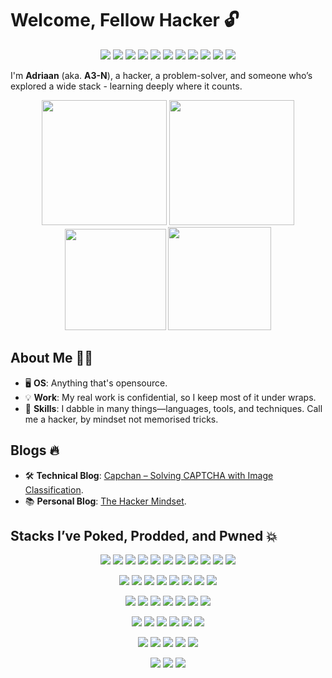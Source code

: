 
# Welcome, Fellow Hacker 🔓

<p align="center">
  <img src="https://img.shields.io/badge/assembly%20script-%23000000.svg?style=flat-square&logo=assemblyscript&logoColor=white"/>
  <img src="https://img.shields.io/badge/c-%2300599C.svg?style=flat-square&logo=c&logoColor=white"/>
  <img src="https://img.shields.io/badge/c%23-%23239120.svg?style=flat-square&logo=csharp&logoColor=white"/>
  <img src="https://img.shields.io/badge/c++-%2300599C.svg?style=flat-square&logo=c%2B%2B&logoColor=white"/>
  <img src="https://img.shields.io/badge/html5-%23E34F26.svg?style=flat-square&logo=html5&logoColor=white"/>
  <img src="https://img.shields.io/badge/javascript-%23323330.svg?style=flat-square&logo=javascript&logoColor=%23F7DF1E"/>
  <img src="https://img.shields.io/badge/php-%23777BB4.svg?style=flat-square&logo=php&logoColor=white"/>
  <img src="https://img.shields.io/badge/PowerShell-%235391FE.svg?style=flat-square&logo=powershell&logoColor=white"/>
  <img src="https://img.shields.io/badge/python-3670A0?style=flat-square&logo=python&logoColor=ffdd54"/>
  <img src="https://img.shields.io/badge/bash_script-%23121011.svg?style=flat-square&logo=gnu-bash&logoColor=white"/>
  <img src="https://img.shields.io/badge/docker-%230db7ed.svg?style=flat-square&logo=docker&logoColor=white"/>
</p>

I'm **Adriaan** (aka. **A3-N**), a hacker, a problem-solver, and someone who’s explored a wide stack - learning deeply where it counts.

<p align="center">
  <img src="https://github-readme-stats.vercel.app/api/top-langs/?username=A3-N&theme=radical&hide_border=true&layout=compact" height="200"/>
  <img src="https://github-contributor-stats.vercel.app/api?username=A3-N&limit=5&theme=radical&combine_all_yearly_contributions=true" height="200"/>
  <img src="https://nirzak-streak-stats.vercel.app/?user=A3-N&theme=radical&hide_border=true" height="162"/>
  <img src="https://github-readme-stats.vercel.app/api?username=A3-N&theme=radical&hide_border=true&include_all_commits=true&count_private=true" height="165"/><br/>
</p>

## About Me 🕵️‍♂️
- 🖥️ **OS**: Anything that's opensource.
- 💡 **Work**: My real work is confidential, so I keep most of it under wraps.
- 🔧 **Skills**: I dabble in many things—languages, tools, and techniques. Call me a hacker, by mindset not memorised tricks.

## Blogs 🔥
- 🛠️ **Technical Blog**: [Capchan – Solving CAPTCHA with Image Classification](https://sensepost.com/blog/2025/capchan-solving-captcha-with-image-classification/).
- 📚 **Personal Blog**: [The Hacker Mindset](https://adriaanbosch.com/boring/the_hacker_mindset).

## Stacks I’ve Poked, Prodded, and Pwned 💥

<p align="center">
  <img src="https://img.shields.io/badge/Cloudflare-F38020?style=flat-square&logo=Cloudflare&logoColor=white"/>
  <img src="https://img.shields.io/badge/linode-00A95C?style=flat-square&logo=linode&logoColor=white"/>
  <img src="https://img.shields.io/badge/.NET-5C2D91?style=flat-square&logo=.net&logoColor=white"/>
  <img src="https://img.shields.io/badge/Postman-FF6C37?style=flat-square&logo=postman&logoColor=white"/>
  <img src="https://img.shields.io/badge/TensorFlow-%23FF6F00.svg?style=flat-square&logo=TensorFlow&logoColor=white"/>
  <img src="https://img.shields.io/badge/-Arduino-00979D?style=flat-square&logo=Arduino&logoColor=white"/>
  <img src="https://img.shields.io/badge/-Raspberry_Pi-C51A4A?style=flat-square&logo=Raspberry-Pi"/>
  <img src="https://img.shields.io/badge/homebridge-%23491F59.svg?style=flat-square&logo=homebridge&logoColor=white"/>
  <img src="https://img.shields.io/badge/JWT-black?style=flat-square&logo=JSON%20web%20tokens"/>
  <img src="https://img.shields.io/badge/apache-%23D42029.svg?style=flat-square&logo=apache&logoColor=white"/>
  <img src="https://img.shields.io/badge/-Swagger-%23Clojure?style=flat-square&logo=swagger&logoColor=white"/>
</p>
<p align="center">
  <img src="https://img.shields.io/badge/vercel-%23000000.svg?style=flat-square&logo=vercel&logoColor=white"/>
  <img src="https://img.shields.io/badge/MongoDB-%234ea94b.svg?style=flat-square&logo=mongodb&logoColor=white"/>
  <img src="https://img.shields.io/badge/redis-%23DD0031.svg?style=flat-square&logo=redis&logoColor=white"/>
  <img src="https://img.shields.io/badge/Microsoft%20SQL%20Server-CC2927?style=flat-square&logo=microsoft%20sql%20server&logoColor=white"/>
  <img src="https://img.shields.io/badge/postgres-%23316192.svg?style=flat-square&logo=postgresql&logoColor=white"/>
  <img src="https://img.shields.io/badge/MariaDB-003545?style=flat-square&logo=mariadb&logoColor=white"/>
  <img src="https://img.shields.io/badge/mysql-4479A1.svg?style=flat-square&logo=mysql&logoColor=white"/>
  <img src="https://img.shields.io/badge/sqlite-%2307405e.svg?style=flat-square&logo=sqlite&logoColor=white"/>
</p>
<p align="center">
  <img src="https://img.shields.io/badge/git-%23F05033.svg?style=flat-square&logo=git&logoColor=white"/>
  <img src="https://img.shields.io/badge/Apache%20Spark-FDEE21?style=flat-square&logo=apachespark&logoColor=black"/>
  <img src="https://img.shields.io/badge/react-%2320232a.svg?style=flat-square&logo=react&logoColor=%2361DAFB"/>
  <img src="https://img.shields.io/badge/angular.js-%23E23237.svg?style=flat-square&logo=angularjs&logoColor=white"/>
  <img src="https://img.shields.io/badge/django-%23092E20.svg?style=flat-square&logo=django&logoColor=white"/>
  <img src="https://img.shields.io/badge/flask-%23000.svg?style=flat-square&logo=flask&logoColor=white"/>
  <img src="https://img.shields.io/badge/node.js-6DA55F?style=flat-square&logo=node.js&logoColor=white"/>
</p>
<p align="center">
  <img src="https://img.shields.io/badge/Windows%20Terminal-%234D4D4D.svg?style=flat-square&logo=windows-terminal&logoColor=white"/>
  <img src="https://img.shields.io/badge/github-%23121011.svg?style=flat-square&logo=github&logoColor=white"/>
  <img src="https://img.shields.io/badge/gitlab-%23181717.svg?style=flat-square&logo=gitlab&logoColor=white"/>
  <img src="https://img.shields.io/badge/NPM-%23CB3837.svg?style=flat-square&logo=npm&logoColor=white"/>
  <img src="https://img.shields.io/badge/wireguard-%2388171A.svg?style=flat-square&logo=wireguard&logoColor=white"/>
  <img src="https://img.shields.io/badge/tor-%237E4798.svg?style=flat-square&logo=tor-project&logoColor=white"/>
</p>
<p align="center">
  <img src="https://img.shields.io/badge/Keras-%23D00000.svg?style=flat-square&logo=Keras&logoColor=white"/>
  <img src="https://img.shields.io/badge/PyTorch-%23EE4C2C.svg?style=flat-square&logo=PyTorch&logoColor=white"/>
  <img src="https://img.shields.io/badge/numpy-%23013243.svg?style=flat-square&logo=numpy&logoColor=white"/>
  <img src="https://img.shields.io/badge/pandas-%23150458.svg?style=flat-square&logo=pandas&logoColor=white"/>
  <img src="https://img.shields.io/badge/Matplotlib-%23ffffff.svg?style=flat-square&logo=Matplotlib&logoColor=black"/>
</p>
<p align="center">
  <img src="https://img.shields.io/badge/drupal-%230678BE.svg?style=flat-square&logo=drupal&logoColor=white"/>
  <img src="https://img.shields.io/badge/apache%20tomcat-%23F8DC75.svg?style=flat-square&logo=apache-tomcat&logoColor=black"/>
  <img src="https://img.shields.io/badge/XFCE-%232284F2.svg?style=flat-square&logo=xfce&logoColor=white"/>
</p>
